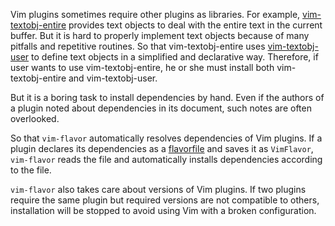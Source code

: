 Vim plugins sometimes require other plugins as libraries.  For example,
[vim-textobj-entire](https://github.com/kana/vim-textobj-entire) provides text
objects to deal with the entire text in the current buffer.  But it is hard to
properly implement text objects because of many pitfalls and repetitive
routines.  So that vim-textobj-entire uses
[vim-textobj-user](https://github.com/kana/vim-textobj-user) to define text
objects in a simplified and declarative way.  Therefore, if user wants to use
vim-textobj-entire, he or she must install both vim-textobj-entire and
vim-textobj-user.

But it is a boring task to install dependencies by hand.  Even if the authors
of a plugin noted about dependencies in its document, such notes are often
overlooked.

So that `vim-flavor` automatically resolves dependencies of Vim plugins.  If
a plugin declares its dependencies as a [flavorfile](flavorfile) and saves it
as `VimFlavor`, `vim-flavor` reads the file and automatically installs
dependencies according to the file.

`vim-flavor` also takes care about versions of Vim plugins.  If two plugins
require the same plugin but required versions are not compatible to others,
installation will be stopped to avoid using Vim with a broken configuration.




<!-- vim: set expandtab shiftwidth=4 softtabstop=4 textwidth=78 : -->
